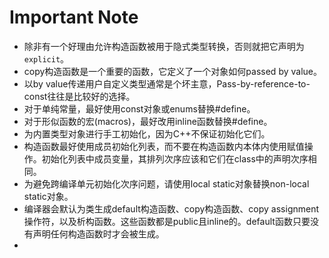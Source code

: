 # Important Note

- 除非有一个好理由允许构造函数被用于隐式类型转换，否则就把它声明为`explicit`。
- copy构造函数是一个重要的函数，它定义了一个对象如何passed by value。
- 以by value传递用户自定义类型通常是个坏主意，Pass-by-reference-to-const往往是比较好的选择。
- 对于单纯常量，最好使用const对象或enums替换#define。
- 对于形似函数的宏(macros)，最好改用inline函数替换#define。
- 为内置类型对象进行手工初始化，因为C++不保证初始化它们。
- 构造函数最好使用成员初始化列表，而不要在构造函数内本体内使用赋值操作。初始化列表中成员变量，其排列次序应该和它们在class中的声明次序相同。
- 为避免跨编译单元初始化次序问题，请使用local static对象替换non-local static对象。
- 编译器会默认为类生成default构造函数、copy构造函数、copy assignment操作符，以及析构函数。这些函数都是public且inline的。default函数只要没有声明任何构造函数时才会被生成。
-

